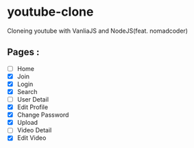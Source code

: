 # youtube-clone
Cloneing youtube with VanliaJS and NodeJS(feat. nomadcoder)

## Pages : 

- [ ] Home
- [x] Join
- [x] Login
- [x] Search
- [ ] User Detail
- [x] Edit Profile
- [x] Change Password
- [x] Upload
- [ ] Video Detail
- [x] Edit Video